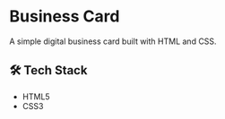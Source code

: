# Business Card 

A simple digital business card built with HTML and CSS.  

## 🛠️ Tech Stack
- HTML5  
- CSS3  
